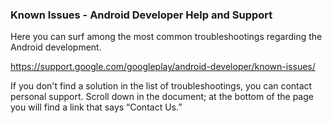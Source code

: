 
### Known Issues - Android Developer Help and Support

Here you can surf among the most common troubleshootings regarding the Android development.

https://support.google.com/googleplay/android-developer/known-issues/

If you don't find a solution in the list of troubleshootings, you can contact personal support.
Scroll down in the document; at the bottom of the page you will find a link that says “Contact Us.”